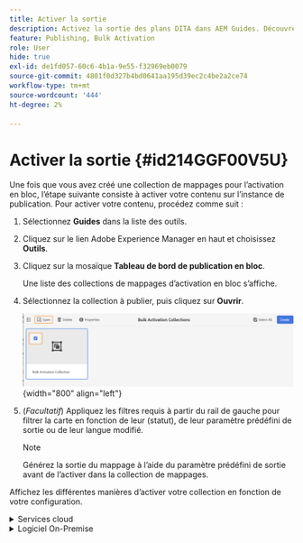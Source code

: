 ```yaml
---
title: Activer la sortie
description: Activez la sortie des plans DITA dans AEM Guides. Découvrez comment activer votre contenu sur l’instance de publication.
feature: Publishing, Bulk Activation
role: User
hide: true
exl-id: de1fd057-60c6-4b1a-9e55-f32969eb0079
source-git-commit: 4801f0d327b4bd0641aa195d39ec2c4be2a2ce74
workflow-type: tm+mt
source-wordcount: '444'
ht-degree: 2%

---
```


# Activer la sortie {#id214GGF00V5U}

Une fois que vous avez créé une collection de mappages pour l’activation en bloc, l’étape suivante consiste à activer votre contenu sur l’instance de publication. Pour activer votre contenu, procédez comme suit :

1. Sélectionnez **Guides** dans la liste des outils.

1. Cliquez sur le lien Adobe Experience Manager en haut et choisissez **Outils**.

1. Cliquez sur la mosaïque **Tableau de bord de publication en bloc**.

   Une liste des collections de mappages d’activation en bloc s’affiche.

1. Sélectionnez la collection à publier, puis cliquez sur **Ouvrir**.

   ![](images/bulk-activation-collection-open.png){width="800" align="left"}

1. \(*Facultatif*\) Appliquez les filtres requis à partir du rail de gauche pour filtrer la carte en fonction de leur \(statut\), de leur paramètre prédéfini de sortie ou de leur langue modifié.

   >[!NOTE]
   >
   >Générez la sortie du mappage à l’aide du paramètre prédéfini de sortie avant de l’activer dans la collection de mappages.


Affichez les différentes manières d’activer votre collection en fonction de votre configuration.

<details>
<summary> Services cloud </summary>

![bulk-collection-publish sur cloud service](images/bulk-activation-collection-quick-publish-CS.png){width="650" align="left"}

Vous pouvez activer la sortie sur les instances **Aperçu** ou **Publication**.

**Aperçu**

* Pour activer la sortie des mappages sélectionnés, sélectionnez la sortie de mappage prégénérée et sélectionnez **Publier sur** > **Aperçu**.
* Pour activer la sortie de tous les plans DITA avec leurs paramètres prédéfinis configurés, cochez la case en regard de la colonne **Plan**, puis sélectionnez **Publier vers** > **Publier**.


**Publication**

* Pour activer la sortie des mappages sélectionnés, sélectionnez la sortie de mappage prégénérée et sélectionnez **Publier vers** > **Publier**.

* Pour activer la sortie de tous les mappages DITA avec leurs paramètres prédéfinis configurés, cochez la case en regard de Mappage (colonne), puis sélectionnez **Publier vers** > **Publier**.


>[!NOTE]
> 
> La case à cocher correspondant à une sortie de mappage n’est activée que si vous avez généré la sortie pour un mappage.

Un message de réussite s’affiche lorsque la sortie du mappage est mise en file d’attente pour publication.

Une fois que la sortie est activée pour les fichiers de mappage sélectionnés, l’onglet Historique d’audit est mis à jour et la dernière sortie activée s’affiche en haut. La colonne **Publié** est mise à jour avec la date et l’heure de publication.

</details>

<details>    
<summary>  Logiciel On-Premise </summary>


Utilisez l’une des méthodes suivantes :

* Pour activer la sortie des mappages sélectionnés, sélectionnez la sortie de mappage prégénérée et sélectionnez **Publication rapide**.
* Pour activer la sortie de tous les mappages DITA avec leurs paramètres prédéfinis configurés, cochez la case en regard de Mappage (colonne), puis sélectionnez **Publication rapide**.
  ![bulk-collection-publish](images/bulk-activation-collection-quick-publish.png){width="650" align="left"}

  >[!NOTE]
  > 
  >La case à cocher correspondant à une sortie de mappage n’est activée que si vous avez généré la sortie pour un mappage.


Un message de réussite s’affiche lorsque la sortie du mappage est mise en file d’attente pour publication.

Une fois que la sortie est activée pour les fichiers de mappage sélectionnés, l’onglet Historique d’audit est mis à jour et la dernière sortie activée s’affiche en haut. La colonne **Publié** est mise à jour avec la date et l’heure de publication.

**Rubrique parente : **[Activation en bloc du contenu publié](conf-bulk-activation.md)
